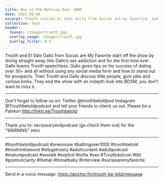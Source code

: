 ```yaml
---
title: One on One-Batting Over 1000
date: 2022-08-09
excerpt: Trooth invites El Vato Gallo from Sucias are my Favorite, and dives right into Gallo's sex addiction
collection: feat
header:
  teaser: /images/trooth.jpg
  overlay_image: /images/trooth.jpg
  overlay_filter: 0.5
---
```


<!--<iframe src='https://open.spotify.com/embed/episode/5NceAtIvmirz9z2htVyect' width='80%' height='232' frameborder='0' allowtransparency='true' allow='encrypted-media'></iframe>-->

Trooth and El Vato Gallo from Sucias are My Favorite start off the show by diving straight away into Gallo’s sex addiction and for the first time ever Gallo leaves Trooth speechless. Gallo gives tips on his success of dating over 30+ and all without using any social media form and how to stand out for prospects. Then Trooth and Gallo discuss little people, gum jobs and various kinks. They end the show with an indepth look into BDSM, you don’t want to miss it.

------------------------------------------------------------------

Don't forget to follow us on: Twitter @troothbetoldpod Instagram @Troothbetoldpodcast and tell your friends to check us out. Please be a Patreon http://linktr.ee/Troothbetold

-------------------------------------------------------------

Thank you to: necessaryevilpodcast (go check them out) for the "WARNING" intro

------------------------------------------------------------------ 

#troothbetoldpodcast #oneonone #battingover1000 #troothbetold #troothintheword #letsgetnasty #adultcontent #adultpodcast #maturepodcast #sextalk #explicit #nsfw #sex #Troothdotcom #tbt #postnutclarity #thehat #throatbaby #interview #suciasaremyfavorite

--- 
Send in a voice message: https://anchor.fm/trooth-be-told/message

